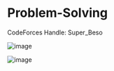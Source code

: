 # Problem-Solving
CodeForces Handle: Super_Beso

![image](https://github.com/BaselYoussef901/Problem-Solving/assets/113455518/f43ec920-e789-472a-b240-5649a70e5e55)

![image](https://github.com/BaselYoussef901/Problem-Solving/assets/113455518/97bf53d5-0645-4f3a-88e1-fafbc86a03ff)

